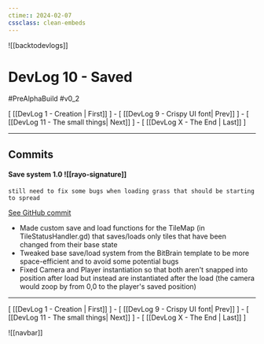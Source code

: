 ```yaml
---
ctime:: 2024-02-07
cssclass: clean-embeds
---
```

![[backtodevlogs]]
# DevLog 10 - Saved

#PreAlphaBuild #v0_2

\[ [[DevLog 1 - Creation | First]] \] - \[ [[DevLog 9 - Crispy UI font| Prev]] \] - \[ [[DevLog 11 - The small things| Next]] \] - \[ [[DevLog X - The End | Last]] \]

---

## Commits

#### Save system 1.0 ![[rayo-signature]]
```
still need to fix some bugs when loading grass that should be starting to spread
```
[See GitHub commit](https://github.com/RayoROAR/GreenTop/commit/7b38963a80fd62c3072c29f47cc87bd83340a3f1)

- Made custom save and load functions for the TileMap (in TileStatusHandler.gd) that saves/loads only tiles that have been changed from their base state
- Tweaked base save/load system from the BitBrain template to be more space-efficient and to avoid some potential bugs
- Fixed Camera and Player instantiation so that both aren't snapped into position after load but instead are instantiated after the load (the camera would zoop by from 0,0 to the player's saved position)

---

\[ [[DevLog 1 - Creation | First]] \] - \[ [[DevLog 9 - Crispy UI font| Prev]] \] - \[ [[DevLog 11 - The small things| Next]] \] - \[ [[DevLog X - The End | Last]] \]

![[navbar]]